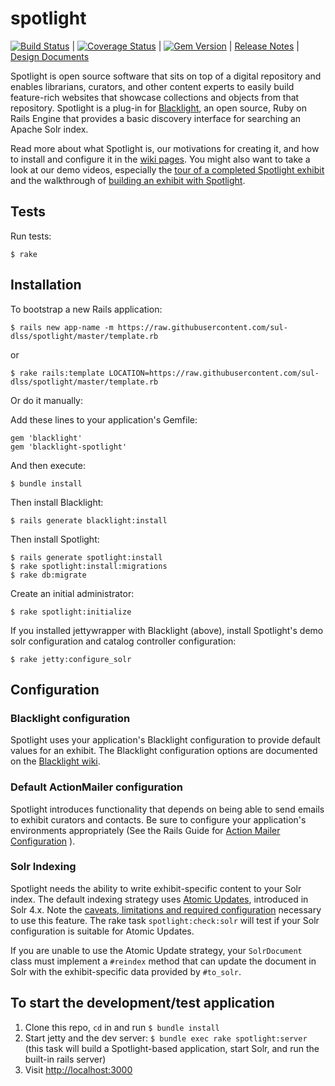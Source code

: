 spotlight
=========

[![Build Status](https://travis-ci.org/sul-dlss/spotlight.png?branch=master)](https://travis-ci.org/sul-dlss/spotlight) | [![Coverage Status](https://coveralls.io/repos/sul-dlss/spotlight/badge.png?branch=master)](https://coveralls.io/r/sul-dlss/spotlight) | [![Gem Version](https://badge.fury.io/rb/blacklight-spotlight.png)](http://badge.fury.io/rb/blacklight-spotlight) | [Release Notes](https://github.com/sul-dlss/spotlight/releases) | [Design Documents](https://github.com/sul-dlss/spotlight/releases/tag/v0.0.0)

Spotlight is open source software that sits on top of a digital repository and enables librarians, curators, and other content experts to easily build feature-rich websites that showcase collections and objects from that repository. Spotlight is a plug-in for [Blacklight](https://github.com/projectblacklight/blacklight), an open source, Ruby on Rails Engine that provides a basic discovery interface for searching an Apache Solr index.

Read more about what Spotlight is, our motivations for creating it, and how to install and configure it in the [wiki pages](https://github.com/sul-dlss/spotlight/wiki). You might also want to take a look at our demo videos, especially the [tour of a completed Spotlight exhibit](https://www.youtube.com/watch?v=_A7vTbbiF4g) and the walkthrough of [building an exhibit with Spotlight](https://www.youtube.com/watch?v=qPJtgajJ4ic).

## Tests

Run tests:

```
$ rake
```

## Installation

To bootstrap a new Rails application:

```
$ rails new app-name -m https://raw.githubusercontent.com/sul-dlss/spotlight/master/template.rb
```

or

```
$ rake rails:template LOCATION=https://raw.githubusercontent.com/sul-dlss/spotlight/master/template.rb
```

Or do it manually:

Add these lines to your application's Gemfile:

```
gem 'blacklight'
gem 'blacklight-spotlight'
```

And then execute:

```
$ bundle install
```

Then install Blacklight:

```
$ rails generate blacklight:install
```

Then install Spotlight:

```
$ rails generate spotlight:install
$ rake spotlight:install:migrations
$ rake db:migrate
```

Create an initial administrator:

```
$ rake spotlight:initialize
```

If you installed jettywrapper with Blacklight (above), install Spotlight's demo solr configuration and catalog controller configuration:

```
$ rake jetty:configure_solr
```

## Configuration

### Blacklight configuration

Spotlight uses your application's Blacklight configuration to provide default values for an exhibit. The Blacklight configuration options are documented on the [Blacklight wiki](https://github.com/projectblacklight/blacklight/wiki#blacklight-configuration).

### Default ActionMailer configuration

Spotlight introduces functionality that depends on being able to send emails to exhibit curators and contacts. Be sure to configure your application's environments appropriately (See the Rails Guide for [Action Mailer Configuration](http://guides.rubyonrails.org/action_mailer_basics.html#action-mailer-configuration) ).

### Solr Indexing

Spotlight needs the ability to write exhibit-specific content to your Solr index. The default indexing strategy uses [Atomic Updates](https://cwiki.apache.org/confluence/display/solr/Updating+Parts+of+Documents), introduced in Solr 4.x. Note the [caveats, limitations and required configuration](https://wiki.apache.org/solr/Atomic_Updates#Caveats_and_Limitations) necessary to use this feature. The rake task `spotlight:check:solr` will test if your Solr configuration is suitable for Atomic Updates.

If you are unable to use the Atomic Update strategy, your `SolrDocument` class must implement a `#reindex` method that can update the document in Solr with the exhibit-specific data provided by `#to_solr`.

## To start the development/test application

 1. Clone this repo, `cd` in and run `$ bundle install`
 2. Start jetty and the dev server: `$ bundle exec rake spotlight:server` (this task will build a Spotlight-based application, start Solr, and run the built-in rails server)
 3. Visit [http://localhost:3000](http://localhost:3000)
